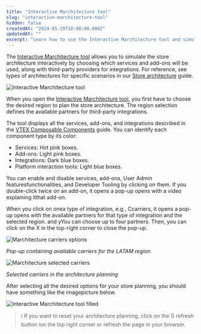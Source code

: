 ```yaml
---
title: "Interactive Marchitecture tool"
slug: "interactive-marchitecture-tool"
hidden: false
createdAt: "2024-05-29T10:00:00.000Z"
updatedAt: ""
excerpt: "Learn how to use the Interactive Marchitecture tool and simulate a composable VTEX store architecture."
---
```


The [Interactive Marchitecture tool](https://assets.vtex.com/4524045/) allows you to simulate the store architecture interactively by choosing which services and add-ons will be used, along with third-party providers for integrations. For reference, see types of architectures for specific scenarios in our [Store architecture](https://developers.vtex.com/docs/guides/store-architecture) guide.

![Interactive Marchitecture tool](https://cdn.jsdelivr.net/gh/vtexdocs/dev-portal-content@main/docs/guides/VTEX-Platform-Overview/Composability/interactive-marchitecture-tool.png)

When you open the [Interactive Marchitecture tool](https://assets.vtex.com/4524045/), you first have to choose the desired region to plan the store architecture. The region selection defines the available partners for third-party integrations.

The tool displays all the services, add-ons, and integrations described in the [VTEX Composable Components](https://developers.vtex.com/docs/guides/vtex-composable-components) guide. You can identify each component type by its color:

- Services: Hot pink boxes.
- Add-ons: Light pink boxes.
- Integrations: Dark blue boxes.
- Platform interaction tools: Light blue boxes.

You can enable and disable services, add-ons, User Admin featuresfunctionalities, and Developer Tooling by clicking on them. If you double-click twice on an add-on, it opens a pop-up opens with a video explaining itthat add-on.

When you click on onea type of integration, e.g., Ccarriers, it opens a pop-up opens with the available partners for that type of integration and the selected region. and yYou can choose up to four partners. Then, you can click on the X in the top-right corner to close the pop-up.

![Marchitecture carriers options](https://cdn.jsdelivr.net/gh/vtexdocs/dev-portal-content@main/docs/guides/VTEX-Platform-Overview/Composability/marchitecture-carriers-options.png)

*Pop-up containing available carriers for the LATAM region*

![Marchitecture selected carriers](https://cdn.jsdelivr.net/gh/vtexdocs/dev-portal-content@main/docs/guides/VTEX-Platform-Overview/Composability/marchitecture-selected-carriers.png)

*Selected carriers in the architecture planning*

After selecting all the desired options for your store planning, you should have something like the imagepicture below.

![Interactive Marchitecture tool filled](https://cdn.jsdelivr.net/gh/vtexdocs/dev-portal-content@main/docs/guides/VTEX-Platform-Overview/Composability/marchitecture-filled.png)

> ℹ️ If you want to reset your architecture planning, click on the 🔃 refresh button ion the top right corner or refresh the page in your browser.
